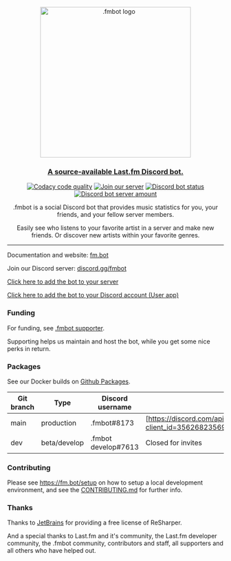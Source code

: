 <p align="center">
   <img src="https://raw.githubusercontent.com/fmbot-discord/fmbot/main/fmbotlogo.png" width="350" alt=".fmbot logo">
</p>
<h3 align="center">
   <a href="https://fm.bot/">A source-available Last.fm Discord bot.</a>
</h3>
<p align="center">
  <a href="https://www.codacy.com/gh/fmbot-discord/fmbot/dashboard?utm_source=github.com&amp;utm_medium=referral&amp;utm_content=fmbot-discord/fmbot&amp;utm_campaign=Badge_Grade"><img src="https://app.codacy.com/project/badge/Grade/e793453ce7d048f696357408b3abbb8c" alt="Codacy code quality"/></a>
  <a href="http://discord.gg/fmbot/"><img src="https://img.shields.io/badge/chat-on%20discord-7289da.svg" alt="Join our server"></a>
  <a href="https://top.gg/bot/356268235697553409"><img src="https://top.gg/api/widget/status/356268235697553409.svg?noavatar=true" alt="Discord bot status"></a>
  <a href="https://top.gg/bot/356268235697553409"><img src="https://top.gg/api/widget/servers/356268235697553409.svg?noavatar=true" alt="Discord bot server amount"></a>
</p>
<p align="center">
.fmbot is a social Discord bot that provides music statistics for you, your friends, and your fellow server members.
</p>
<p align="center">
Easily see who listens to your favorite artist in a server and make new friends. Or discover new artists within your favorite genres.
</p>

<hr />

Documentation and website: [fm.bot](https://fm.bot/)

Join our Discord server: [discord.gg/fmbot](https://discord.gg/fmbot)

[Click here to add the bot to your server](https://discord.com/oauth2/authorize?client_id=356268235697553409&permissions=275415092288&scope=applications.commands%20bot)

[Click here to add the bot to your Discord account (User app)](https://discord.com/oauth2/authorize?client_id=356268235697553409&scope=applications.commands&integration_type=1)

<h3>Funding</h3>

For funding, see [.fmbot supporter](https://fm.bot/supporter/). 

Supporting helps us maintain and host the bot, while you get some nice perks in return.

<h3>Packages</h3>

See our Docker builds on [Github Packages](https://github.com/fmbot-discord/fmbot/pkgs/container/fmbot).

| Git branch | Type      | Discord username     | Invite link
|---|---|---|---|
| main   | production    | .fmbot#8173          | [https://discord.com/api/oa...](https://discord.com/api/oauth2/authorize?client_id=356268235697553409&permissions=275415092288&scope=applications.commands%20bot)
| dev    | beta/develop  | .fmbot develop#7613  | Closed for invites

<h3>Contributing </h3>

Please see https://fm.bot/setup on how to setup a local development environment, and see the [CONTRIBUTING.md](CONTRIBUTING.md) for further info.

<h3>Thanks</h3>

Thanks to <a href="https://www.jetbrains.com/?from=fmbot">JetBrains</a> for providing a free license of ReSharper.

And a special thanks to Last.fm and it's community, the Last.fm developer community, the .fmbot community, contributors and staff, all supporters and all others who have helped out.
